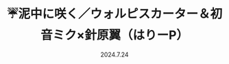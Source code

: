 ---
layout: Cover
permalink: /DeichuuNiSaku/
title: ☔泥中に咲く／ウォルピスカーター＆初音ミク×針原翼（はりーP）
path: 20240724_DeichuuNiSaku
date: 2024.7.24
youtube: gcnmm7ax5wA
bilibili: BV17H4y1A7Tt
netease: 241004541
qq: 0044hKrM1fNyl1
shorts_youtube: KpZ-_UmeWOo
shorts_bilibili: BV1zm421G7XW
---
